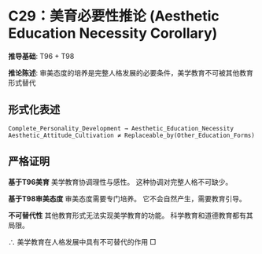 # C29：美育必要性推论 (Aesthetic Education Necessity Corollary)

**推导基础**: T96 + T98

**推论陈述**: 审美态度的培养是完整人格发展的必要条件，美学教育不可被其他教育形式替代

## 形式化表述
```
Complete_Personality_Development → Aesthetic_Education_Necessity
Aesthetic_Attitude_Cultivation ≠ Replaceable_by(Other_Education_Forms)
```

## 严格证明

**基于T96美育**
美学教育协调理性与感性。
这种协调对完整人格不可缺少。

**基于T98审美态度**
审美态度需要专门培养。
它不会自然产生，需要教育引导。

**不可替代性**
其他教育形式无法实现美学教育的功能。
科学教育和道德教育都有其局限。

∴ 美学教育在人格发展中具有不可替代的作用 □